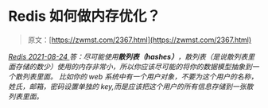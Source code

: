 <!--yml
category: 未分类
date: 0001-01-01 00:00:00
-->

# Redis 如何做内存优化？

> 原文：[https://zwmst.com/2367.html](https://zwmst.com/2367.html)

   [ *Redis* ](https://zwmst.com/redis)*[ <time datetime="2021-08-24T08:17:03+08:00"> 2021-08-24 </time> ](https://zwmst.com/2367.html)  答：尽可能使用**散列表（hashes）**，散列表（是说散列表里面存储的数少）使用的内存非常小，所以你应该尽可能的将你的数据模型抽象到一个散列表里面。
比如你的 web 系统中有一个用户对象，不要为这个用户的名称，姓氏，邮箱，密码设置单独的 key,而是应该把这个用户的所有信息存储到一张散列表里面。*
